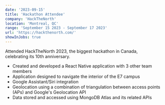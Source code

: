 ```yaml
---
date: '2023-09-15'
title: 'Hackathon Attendee'
company: 'HackTheNorth'
location: 'Montreal, QC'
range: 'September 15 2023 - September 17 2023'
url: 'https://hackthenorth.com/'
showInJobs: true
---
```


Attended HackTheNorth 2023, the biggest hackathon in Canada, celebrating its 10th anniversary.

- Created and developed a React Native application with 3 other team members
- Application designed to navigate the interior of the E7 campus
- Google Assistant/Siri integration
- Geolocation using a combination of triangulation between access points (APs) and Google's Geolocation API
- Data stored and accessed using MongoDB Atlas and its related APIs

